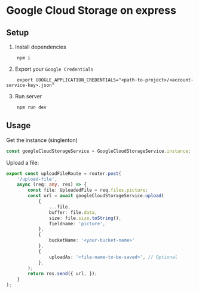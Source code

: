 # Google Cloud Storage on express

## Setup

1. Install dependencies

``` shell_script
    npm i
```

2. Export your `Google Credentials`

``` shell_script
    export GOOGLE_APPLICATION_CREDENTIALS="<path-to-project>/<account-service-key>.json"
```

3. Run server

``` shell_script
    npm run dev
```

## Usage

Get the instance (singlenton)

``` typescript
const googleCloudStorageService = GoogleCloudStorageService.instance;
```

Upload a file:

``` typescript
export const uploadFileRoute = router.post(
    '/upload-file',
    async (req: any, res) => {
        const file: UploadedFile = req.files.picture;
        const url = await googleCloudStorageService.upload(
            {
                ...file,
                buffer: file.data,
                size: file.size.toString(),
                fieldname: 'picture',
            },
            {
                bucketName: '<your-bucket-name>'
            },
            {
                uploadAs: '<file-name-to-be-saved>', // Optional
            },
        );
        return res.send({ url, });
    }
);

```
